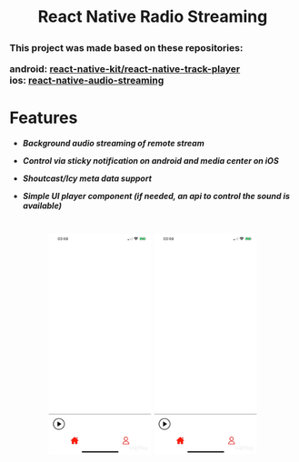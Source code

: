 <h1 align="center">
    <p>React Native Radio Streaming</p>
</h1>

<h3>
This project was made based on these repositories:

android: <a href="https://www.w3schools.com">react-native-kit/react-native-track-player</a> <br>
ios: <a href="https://github.com/tlenclos/react-native-audio-streaming">react-native-audio-streaming</a>

</h3>

<h1>
Features
</h1>

<h5>

- Background audio streaming of remote stream

- Control via sticky notification on android and media center on iOS

- Shoutcast/Icy meta data support

- Simple UI player component (if needed, an api to control the sound is available)

</h5>

<h1 align="center">
    <img src="demonstrationApp.gif" width="180" marginLeft="20px">
    <img src="demonstrationApp.gif" width="180">
</h1>
